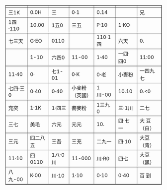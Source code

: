 
<div style="text-align: center;"><html><body><table border="1"><tbody><tr><td></td><td></td><td></td><td></td><td></td><td></td><td></td></tr><tr><td>三1K</td><td>0.0H</td><td>三</td><td>0·1</td><td>0.14</td><td></td><td>兄</td></tr><tr><td>1四·110</td><td>10.00</td><td>1五0</td><td>三五</td><td>P·10</td><td>1·KO</td><td></td></tr><tr><td>七三天</td><td>G·EO</td><td>0110</td><td></td><td>110·1四</td><td>六天</td><td>0.</td></tr><tr><td></td><td>1-10</td><td>六四0</td><td>11-00</td><td>1·40</td><td>一四·四0</td><td>11:00</td></tr><tr><td>11·40</td><td>0·</td><td>七1-01</td><td>0·K</td><td>0·老</td><td>小麥粉</td><td>一四九七</td></tr><tr><td>七四·三0</td><td>0·40</td><td>0·40</td><td>小麥粉（英國）</td><td>1川-00</td><td>10.10</td><td>0.<0</td></tr><tr><td>充突</td><td>1·1K</td><td>1·四三</td><td>蕎麥粉</td><td>1三九0</td><td>三·1川</td><td>二七</td></tr><tr><td>三七</td><td>美毛</td><td>六元</td><td>元元</td><td>10.</td><td>四·七一</td><td>大 豆（白）</td></tr><tr><td>三元</td><td>四二八五</td><td>三吾</td><td>三充</td><td>二九一</td><td>四·10</td><td>大豆（青）</td></tr><tr><td>11·10</td><td>四0110</td><td>1八·0川</td><td>11-000</td><td>川·R0</td><td>四七</td><td>大豆（黑）</td></tr><tr><td>八九-00</td><td>K·00</td><td>川·10</td><td>1·10</td><td>0·10</td><td>0·40</td><td>百 到 </td></tr></tbody></table></body></html></div>
